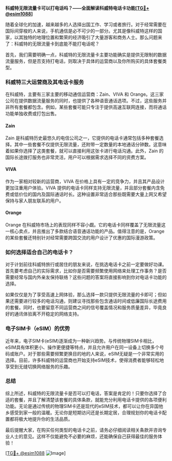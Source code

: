 **科威特无限流量卡可以打电话吗？——全面解读科威特电话卡功能[[TG💪+ @esim1088](https://t.me/s/esim1088)]**

随着全球化的加速，越来越多的人选择出国工作、学习或者旅行。对于经常需要在国际间穿梭的人来说，手机通信是必不可少的一部分。尤其是像科威特这样的国家，以其独特的地理位置和繁荣的经济吸引了大量游客和商务人士。那么问题来了：科威特的无限流量卡到底能不能打电话呢？

首先，我们需要明确一点，科威特的无限流量卡主要功能确实是提供无限制的数据流量服务，但是否支持打电话，则取决于具体的运营商以及你所购买的具体套餐类型。

### 科威特三大运营商及其电话卡服务

在科威特，主要有三家主要的移动通信运营商：Zain、VIVA 和 Orange。这三家公司在提供数据流量服务的同时，也提供了各种语音通话选项。不过，这些服务并非所有套餐都包含。例如，某些套餐可能只专注于提供高速互联网连接，而将通话功能单独收费或打包出售。

#### Zain
Zain 是科威特历史最悠久的电信公司之一，它提供的电话卡通常包括多种套餐选择。其中一些套餐不仅提供无限流量，还附带一定数量的本地通话分钟数。这意味着如果你选择了这类套餐，就可以直接利用这张卡进行电话沟通。此外，Zain 的国际长途拨打服务也非常灵活，用户可以根据需求选择不同的资费方案。

#### VIVA
作为一家相对较新的运营商，VIVA 在价格上具有一定的竞争力，并且其产品设计更加注重用户体验。VIVA 提供的电话卡同样支持无限流量，并且部分套餐内含免费或低价位的国内及国际通话时长。这种设置非常适合那些既需要大量上网又希望保持与家人朋友联系的用户。

#### Orange
Orange 在科威特市场上的表现同样不容小觑。它的电话卡同样覆盖了无限流量这一核心卖点，并且推出了多款结合语音通话功能的产品。值得注意的是，Orange 的某些套餐还特别针对经常需要跨国交流的用户设计了优惠的国际漫游政策。

### 如何选择适合自己的电话卡？

对于计划前往科威特旅行或居住的朋友来说，在挑选电话卡之前一定要做好功课。首先要考虑自己的实际需求，比如你是否需要频繁使用网络来处理工作事务？是否需要经常与国内外亲友保持联络？这些问题的答案将直接影响到你对电话卡功能的选择。

如果仅仅是为了享受高速上网体验，那么选择一款只提供无限流量的卡即可；但如果还需要进行较多的电话沟通，则建议寻找那些包含通话时间或低廉国际长途费用的套餐。同时，也要留意不同运营商之间的信号覆盖情况和服务质量差异，毕竟良好的通讯体验离不开稳定的网络支持。

### 电子SIM卡（eSIM）的优势

近年来，电子SIM卡(eSIM)逐渐成为一种新兴趋势。与传统物理SIM卡相比，eSIM具有体积更小、操作更便捷等特点，并且允许用户在同一设备上切换多个号码或账户。对于那些需要频繁更换目的地的人来说，eSIM无疑是一个非常实用的选择。目前，许多科威特的运营商也开始支持eSIM技术，使得消费者能够轻松地享受到无缝切换网络服务的乐趣。

### 总结

综上所述，科威特的无限流量卡是否可以打电话，答案是肯定的！只要你选择了合适的套餐，并且了解清楚该套餐的具体条款，就能充分利用电话卡提供的各项便利功能。无论是通过传统的物理SIM卡还是现代的eSIM技术，都可以让你在异国他乡感受到家一般的温暖。无论你是短期访问还是长期定居，合理规划你的电话卡配置都将极大地提升你的生活品质。

最后提醒大家，在购买任何类型的电话卡之前，请务必仔细阅读相关条款并咨询专业人士的意见。这样不仅能避免不必要的麻烦，还能确保自己获得最佳的服务体验！

[[TG💪+ @esim1088](https://t.me/s/esim1088) ![Image](https://i.postimg.cc/4NQfJmqS/Snipaste-2025-05-13-00-14-12.png)]